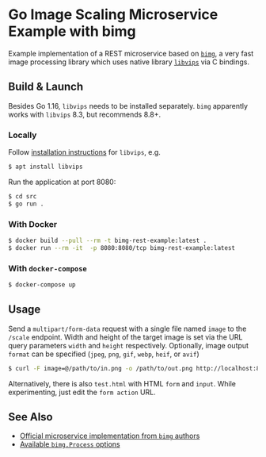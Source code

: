 # Go Image Scaling Microservice Example with bimg
Example implementation of a REST microservice based on [`bimg`](https://github.com/h2non/bimg), a very fast image processing library which uses native library [`libvips`](https://libvips.github.io/libvips/) via C bindings.

## Build & Launch
Besides Go 1.16, `libvips` needs to be installed separately. `bimg` apparently works with `libvips` 8.3, but recommends 8.8+.

### Locally
Follow [installation instructions](https://github.com/h2non/bimg#libvips) for `libvips`, e.g.
```bash
$ apt install libvips
```
Run the application at port 8080:
```bash
$ cd src
$ go run .
```

### With Docker
```bash
$ docker build --pull --rm -t bimg-rest-example:latest .
$ docker run --rm -it  -p 8080:8080/tcp bimg-rest-example:latest
```

### With `docker-compose`
```bash
$ docker-compose up
```

## Usage
Send a `multipart/form-data` request with a single file named `image` to the `/scale` endpoint. Width and height of the target image is set via the URL query parameters `width` and `height` respectively. Optionally, image output `format` can be specified (`jpeg`, `png`, `gif`, `webp`, `heif`, or `avif`)

```bash
$ curl -F image=@/path/to/in.png -o /path/to/out.png http://localhost:8080/scale?width=200&height=200&format=png
```

Alternatively, there is also `test.html` with HTML `form` and `input`. While experimenting, just edit the `form action` URL.


## See Also
* [Official microservice implementation from `bimg` authors](https://github.com/h2non/imaginary)
* [Available `bimg.Process` options](https://pkg.go.dev/github.com/h2non/bimg#Options)